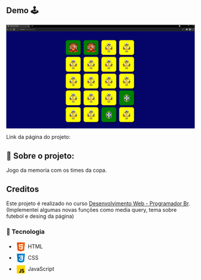 ## Demo :joystick:	
<img src="https://github.com/Rhuan-Gonzaga/CopaJogoDaMemoria/blob/main/assets/images/projeto.png" width="990px" align="center">

Link da página do projeto: 
## :brain: Sobre o projeto:
Jogo da memoria com os times da copa.

## Creditos
 Este projeto é realizado no curso [Desenvolvimento Web - Programador Br](https://programadorbr.com/).<br>
(Implementei algumas novas funções como media query, tema sobre futebol e desing da página)

### 🚀 Tecnologia

- <img src="https://github.com/Rhuan-Gonzaga/JogaDaVelha/blob/main/logo/html.png" width="30px" align="center"> HTML
- <img src="https://github.com/Rhuan-Gonzaga/JogaDaVelha/blob/main/logo/css.png" width="30px" align="center"> CSS
- <img src="https://github.com/Rhuan-Gonzaga/JogaDaVelha/blob/main/logo/javascript.png" width="30px" align="center"> JavaScript

